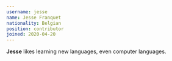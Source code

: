 ```yaml
---
username: jesse
name: Jesse Franquet
nationality: Belgian
position: contributor
joined: 2020-04-20
---
```

**Jesse** likes learning new languages, even computer languages.
